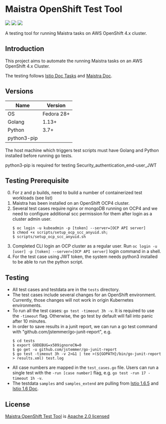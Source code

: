 # Maistra OpenShift Test Tool

[![](https://img.shields.io/badge/License-Apache%202.0-blue.svg?style=flat)](https://github.com/maistra/maistra-test-tool/blob/development/LICENSE)
![](https://img.shields.io/github/repo-size/maistra/maistra-test-tool.svg?style=flat)
[![](https://goreportcard.com/badge/github.com/maistra/maistra-test-tool)](https://goreportcard.com/report/github.com/maistra/maistra-test-tool)


A testing tool for running Maistra tasks on AWS OpenShift 4.x cluster.

## Introduction

This project aims to automate the running Maistra tasks on an AWS OpenShift 4.x Cluster.

The testing follows [Istio Doc Tasks](https://istio.io/v1.6/docs/tasks/) and [Maistra Doc](https://maistra-1-1.maistra.io/).


## Versions

| Name      | Version       |
| --        | --            |
| OS        | Fedora 28+    |
| Golang    | 1.13+         |
| Python    | 3.7+          |
| python3-pip |             |


The host machine which triggers test scripts must have Golang and Python installed before running go tests.

python3-pip is required for testing Security_authentication_end-user_JWT

## Testing Prerequisite

0. For z and p builds, need to build a number of containerized test workloads (see list) 
1. Maistra has been installed on an OpenShift OCP4 cluster.
2. Several test cases require nginx or mongoDB running on OCP4 and we need to configure additional scc permission for them after login as a cluster admin user.
   ```
   $ oc login -u kubeadmin -p [token] --server=[OCP API server]
   $ chmod +x scripts/setup_ocp_scc_anyuid.sh;
   $ scripts/setup_ocp_scc_anyuid.sh
   ```
3. Completed CLI login an OCP cluster as a regular user. Run `oc login -u [user] -p [token] --server=[OCP API server]` login command in a shell.
4. For the test case using JWT token, the system needs python3 installed to be able to run the python script.


## Testing
- All test cases and testdata are in the `tests` directory.
- The test cases include several changes for an OpenShift environment. Currently, those changes will not work in origin Kubernetes environments.
- To run all the test cases: `go test -timeout 3h -v`. It is required to use the `-timeout` flag. Otherwise, the go test by default will fall into panic after 10 minutes.
- In order to save results in a junit report, we can run a go test command with "github.com/jstemmer/go-junit-report", e.g.
    ```
    $ cd tests
    $ export GODEBUG=x509ignoreCN=0
    $ go get -u github.com/jstemmer/go-junit-report
    $ go test -timeout 3h -v 2>&1 | tee >(${GOPATH}/bin/go-junit-report > results.xml) test.log
    ```
- All case numbers are mapped in the `test_cases.go` file. Users can run a single test with the `-run [case number]` flag, e.g. `go test -run 17 -timeout 1h -v`.
- The testdata `samples` and `samples_extend` are pulling from [Istio 1.6.5](https://github.com/istio/istio/releases/tag/1.6.5) and [Istio 1.6 Doc](https://archive.istio.io/v1.6/docs/tasks/).


## License

[Maistra OpenShift Test Tool](https://github.com/maistra/maistra-test-tool) is [Apache 2.0 licensed](https://github.com/maistra/maistra-test-tool/blob/development/LICENSE)
